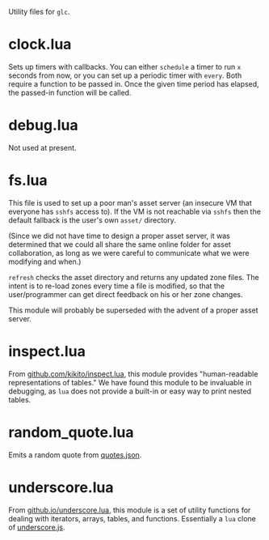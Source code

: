 Utility files for `glc`.

clock.lua
=========

Sets up timers with callbacks. You can either `schedule` a timer to run `x` seconds from now, or you can set up a periodic timer with `every`. Both require a function to be passed in. Once the given time period has elapsed, the passed-in function will be called.

debug.lua
=========

Not used at present.

fs.lua
======

This file is used to set up a poor man's asset server (an insecure VM that everyone has `sshfs` access to). If the VM is not reachable via `sshfs` then the default fallback is the user's own `asset/` directory.

(Since we did not have time to design a proper asset server, it was determined that we could all share the same online folder for asset collaboration, as long as we were careful to communicate what we were modifying and when.)

`refresh` checks the asset directory and returns any updated zone files. The intent is to re-load zones every time a file is modified, so that the user/programmer can get direct feedback on his or her zone changes.

This module will probably be superseded with the advent of a proper asset server.

inspect.lua
===========

From [github.com/kikito/inspect.lua](http://github.com/kikito/inspect.lua), this module provides "human-readable representations of tables." We have found this module to be invaluable in debugging, as `lua` does not provide a built-in or easy way to print nested tables.

random_quote.lua
================

Emits a random quote from [quotes.json](../assets/loading/quotes.json).

underscore.lua
==============

From [github.io/underscore.lua](http://mirven.github.io/underscore.lua/), this module is a set of utility functions for dealing with iterators, arrays, tables, and functions. Essentially a `lua` clone of [underscore.js](http://documentcloud.github.io/underscore/).
